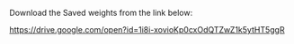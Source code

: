 Download the Saved weights from the link below:

https://drive.google.com/open?id=1i8i-xovioKp0cxOdQTZwZ1k5ytHT5ggR
